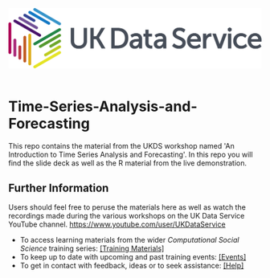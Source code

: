 ![UKDS Logo](./assets/images/UKDS_Logos_Col_Grey_300dpi.png)<br> <br>

# Time-Series-Analysis-and-Forecasting

This repo contains the material from the UKDS workshop named 'An Introduction to Time Series Analysis and Forecasting'. In this repo you will find the slide deck as well as the R material from the live demonstration. 

## Further Information

Users should feel free to peruse the materials here as well as watch the recordings made during the various workshops on the UK Data Service YouTube channel. https://www.youtube.com/user/UKDataService

* To access learning materials from the wider *Computational Social Science* training series: <a href="https://github.com/UKDataServiceOpen/computational-social-science" target=_blank>[Training Materials]</a>
* To keep up to date with upcoming and past training events: <a href="https://ukdataservice.ac.uk/training-events/" target=_blank>[Events]</a>
* To get in contact with feedback, ideas or to seek assistance: <a href="https://ukdataservice.ac.uk/help.aspx" target=_blank>[Help]</a>

